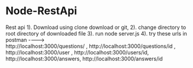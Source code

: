# Node-RestApi
Rest api
1). Download using clone download or git, 2). change directory to root directory of downloaded file
3). run node server.js
4). try these urls in postman ---->   
http://localhost:3000/questions/ , http://localhost:3000/questions/id , http://localhost:3000/user , http://localhost:3000/users/id,
http://localhost:3000/answers,  http://localhost:3000/answers/id  
